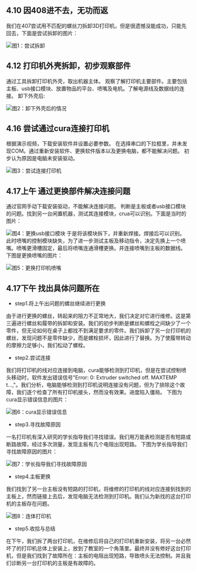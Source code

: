 
## **4.10 因408进不去，无功而返** ##
我们在407尝试用不匹配的螺丝刀拆卸3D打印机，但是很遗憾没能成功，只能先回去，下面是尝试拆卸的图片：

![图1：尝试拆卸](picture/Day1/图1.jpg)

## **4.12 打印机外壳拆卸，初步观察部件** ##
通过工具拆卸打印机外壳，取出机器主体。
观察了解打印机主要部件。主要包括主板、usb接口模块、放置物品的平台、喷嘴及电机。了解电源线及数据线的连接。
卸下外壳后:

![图2：卸下外壳后的情况](picture/Day2/图2.jpg)

## **4.16 尝试通过cura连接打印机** ##
根据演示视频，下载安装软件并设置必要参数。
在选择串口的下拉框里，并未发现COM。通过重新安装软件、更换软件版本以及更换电脑，都不能解决问题。
初步认为原因是电脑未安装驱动。

![图3：尝试连接打印机](picture/Day3/图3.jpg)

## **4.17上午 通过更换部件解决连接问题** ## 

通过官网手动下载安装驱动，不能解决连接问题。
判断是主板或者usb接口模块的问题。找到另一台闲置机器，测试其连接模块，crua可以识别。下面是当时的图片：

 ![图4：更换usb接口模块](picture/Day4上午/图4.jpg)
于是将该模块拆下，并重新焊接。焊接后可以识别。
此时喷嘴的控制模块缺失，为了进一步测试主板及移动指令，决定先换上一个喷嘴。喷嘴更滑槽固定，最后将喷嘴连通滑槽更换。并连接喷嘴到主板的数据线。
下图是更换喷嘴的图片：

![图5：更换打印机喷嘴](picture/Day4上午/图5.jpg)

## **4.17下午 找出具体问题所在** ## 

- step1.将上午出问题的螺丝继续进行更换

由于进行更换的螺丝，转起来的阻力不正常地大，我们决定对它进行维修。这是第三遍进行螺丝和履带的拆卸和安装。我们的初步判断是螺丝和螺栓之间缺少了一个零件，但无论如何在桌子上都找不到满足要求的零件。我们拆卸了另一台打印机的螺丝，发现问题不是零件缺少，而是螺栓损坏，因此进行了替换。为了使履带转动的摩擦力足够小，我们松动了螺栓。

- step2.尝试连接

我们将打印机的线对应连接到电脑，cura能够检测到打印机，但是在尝试控制喷头移动时，软件发出错误信号"Error: 0: Extruder switched off. MAXTEMP t...,"。我们分析，电脑能够检测到打印机说明连接没有问题，但为了排除这个故障，我们逐个检查了所有打印机接头，然而没有效果。进度陷入僵局。
下图为cura显示错误信息的图片：

![图6：cura显示错误信息](picture/Day4下午/图6.jpg)


- step3.寻找故障原因

一名打印机有深入研究的学长指导我们寻找错误。我们用万能表检测是否有短路或断路故障，经过多次测量，发现主板有几个电阻出现短路。
下图为学长指导我们寻找故障原因的图片：

![图7：学长指导我们寻找故障原因](picture/Day4下午/图7.jpg)

- step4.主板更换

我们找到了另一台主板没有短路的打印机，将维修的打印机的线对应连接到找到的主板上，然而链接上去后，发现电脑无法检测到打印机。我们认为新找的这台打印机的主板存在问题。

![图8：连体打印机](picture/Day4下午/图8.jpg)

- step5.收拾与总结

在下午，我们拆了两台打印机，在维修后将自己的打印机重新安装，将另一台必然坏了的打印机总体上安装上，放到了教室的一个角落里。最终并没有修好这台打印机，但是我们找到了故障所在：主板的电阻出现短路，导致喷头无法控制。并且我们诊断另一台打印机的主板是有故障的。

 

